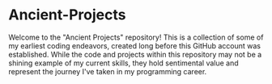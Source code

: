 # Ancient-Projects
Welcome to the "Ancient Projects" repository! This is a collection of some of my earliest coding endeavors, created long before this GitHub account was established. While the code and projects within this repository may not be a shining example of my current skills, they hold sentimental value and represent the journey I've taken in my programming career.
